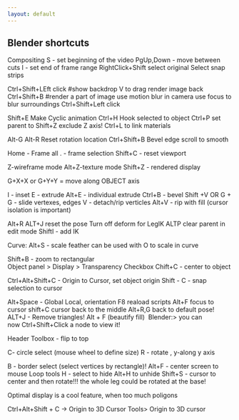```yaml
---
layout: default
---
```


## Blender shortcuts

Compositing
S - set beginning of the video
PgUp,Down - move between cuts
I - set end of frame range
RightClick+Shift select original Select snap strips

Ctrl+Shift+LEft click #show backdrop
V to drag render image back
Ctrl+Shift+B #render a part of image
use motion blur in camera
use focus to blur surroundings
Ctrl+Shift+Left click 

Shift+E Make Cyclic animation
Ctrl+H Hook selected to object
Ctrl+P set parent to 
Shift+Z exclude Z axis!
Ctrl+L to link materials

Alt-G Alt-R Reset rotation location
Ctrl+Shift+B	Bevel edge scroll to smooth


Home - Frame all
. - frame selection
Shift+C - reset viewport

Z-wireframe mode
Alt+Z-texture mode
Shift+Z - rendered display

G+X+X or G+Y+Y = move along OBJECT axis

I - inset
E - extrude
Alt+E - individual extrude
Ctrl+B - bevel
Shift +V OR G + G - slide vertexes, edges
V - detach/rip verticles
Alt+V - rip with fill (cursor isolation is important)

Alt+R ALT+J reset the pose
Turn off deform for LegIK ALTP clear parent in edit mode
ShiftI - add IK

Curve:
Alt+S - scale feather can be used with O to scale in curve

Shift+B - zoom to rectangular   
Object panel > Display > Transparency Checkbox
Chift+C - center to object

Ctrl+Alt+Shift+C - Origin to Cursor, set object origin
Shift - C - snap selection to cursor

Alt+Space - Global Local, orientation
F8 reaload scripts
Alt+F focus to cursor
shift+C cursor back to the middle
 Alt+R,G back to default pose!
ALT+J - Remove triangles!
Alt + F (beautify fill) 
Blender:>
you can now Ctrl+Shift+Click a node to view it!

Header Toolbox - flip to top

C- circle select (mouse wheel to define size)
R - rotate , y-along y axis

B - border select (select vertices by rectangle)!
Alt+F - center screen to mouse
Loop tools
H - select to hide Alt+H to unhide
Shift+S - cursor to center and then rotate!!! the whole leg could be rotated at the base!

Optimal display is a cool feature, when too much poligons

Ctrl+Alt+Shift + C → Origin to 3D Cursor
Tools> Origin to 3D cursor

